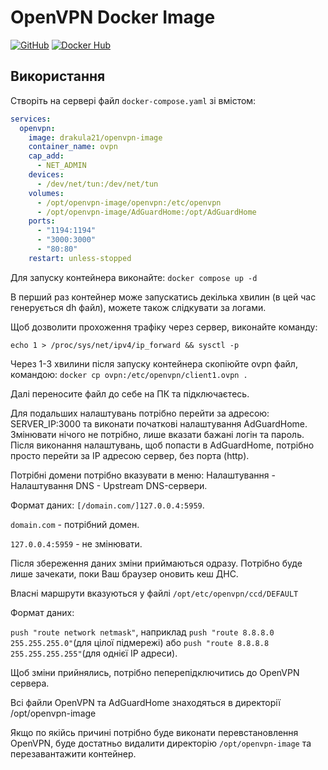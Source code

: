 # OpenVPN Docker Image

[![GitHub](https://img.shields.io/badge/GitHub-Repository-blue)](https://github.com/DraKuLa21-a42/docker-openvpn)
[![Docker Hub](https://img.shields.io/badge/Docker%20Hub-Image-blue)](https://hub.docker.com/r/drakula21/openvpn-image)

## Використання

Створіть на сервері файл `docker-compose.yaml` зі вмістом:

```yaml
services:
  openvpn:
    image: drakula21/openvpn-image
    container_name: ovpn
    cap_add:
      - NET_ADMIN
    devices:
      - /dev/net/tun:/dev/net/tun
    volumes:
      - /opt/openvpn-image/openvpn:/etc/openvpn
      - /opt/openvpn-image/AdGuardHome:/opt/AdGuardHome
    ports:
      - "1194:1194"
      - "3000:3000"
      - "80:80"
    restart: unless-stopped
```
Для запуску контейнера виконайте:
`docker compose up -d`

В перший раз контейнер може запускатись декілька хвилин (в цей час генерується dh файл), можете також слідкувати за логами.

Щоб дозволити прохоження трафіку через сервер, виконайте команду: 

`echo 1 > /proc/sys/net/ipv4/ip_forward && sysctl -p`

Через 1-3 хвилини після запуску контейнера скопіюйте ovpn файл, командою:
`docker cp ovpn:/etc/openvpn/client1.ovpn .`

Далі переносите файл до себе на ПК та підключаєтесь.

Для подальших налаштувань потрібно перейти за адресою: SERVER_IP:3000 та виконати початкові налаштування AdGuardHome. Змінювати нічого не потрібно, лише вказати бажані логін та пароль. Після виконання налаштувань, щоб попасти в AdGuardHome, потрібно просто перейти за IP адресою сервер, без порта (http).

Потрібні домени потрібно вказувати в меню: Налаштування - Налаштування DNS - Upstream DNS-сервери.

Формат даних:
`[/domain.com/]127.0.0.4:5959`.

`domain.com` - потрібний домен.

`127.0.0.4:5959` - не змінювати.

Після збереження даних зміни приймаються одразу. Потрібно буде лише зачекати, поки Ваш браузер оновить кеш ДНС.

Власні маршрути вказуються у файлі `/opt/etc/openvpn/ccd/DEFAULT`

Формат даних:

`push "route network netmask"`, наприклад `push "route 8.8.8.0 255.255.255.0"`(для цілої підмережі) або `push "route 8.8.8.8 255.255.255.255"`(для однієї IP адреси).

Щоб зміни прийнялись, потрібно пеперепідключитись до OpenVPN сервера.


Всі файли OpenVPN та AdGuardHome знаходяться в директорії /opt/openvpn-image

Якщо по якійсь причині потрібно буде виконати перевстановлення OpenVPN, буде достатньо видалити директорію `/opt/openvpn-image` та перезавантажити контейнер.
